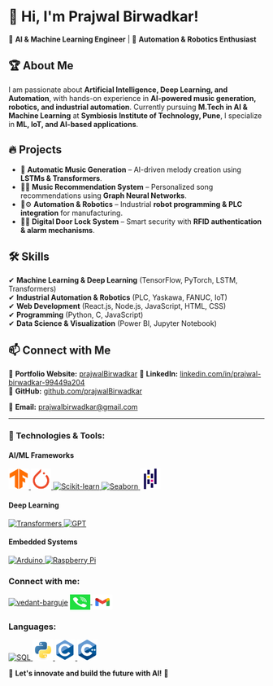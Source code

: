 
# 👋 Hi, I'm Prajwal Birwadkar!  

🚀 **AI & Machine Learning Engineer** | 🤖 **Automation & Robotics Enthusiast** 

## 🏆 About Me  
I am passionate about **Artificial Intelligence, Deep Learning, and Automation**, with hands-on experience in **AI-powered music generation, robotics, and industrial automation**. Currently pursuing **M.Tech in AI & Machine Learning** at **Symbiosis Institute of Technology, Pune**, I specialize in **ML, IoT, and AI-based applications**.  

## 🔥 Projects  
- 🎵 **Automatic Music Generation** – AI-driven melody creation using **LSTMs & Transformers**.  
- 🎵🔗 **Music Recommendation System** – Personalized song recommendations using **Graph Neural Networks**.  
- 🤖⚙️ **Automation & Robotics** – Industrial **robot programming & PLC integration** for manufacturing.  
- 🔐🚪 **Digital Door Lock System** – Smart security with **RFID authentication & alarm mechanisms**.  

## 🛠️ Skills  
✔ **Machine Learning & Deep Learning** (TensorFlow, PyTorch, LSTM, Transformers)  
✔ **Industrial Automation & Robotics** (PLC, Yaskawa, FANUC, IoT)  
✔ **Web Development** (React.js, Node.js, JavaScript, HTML, CSS)  
✔ **Programming** (Python, C, JavaScript)  
✔ **Data Science & Visualization** (Power BI, Jupyter Notebook)  

## 📫 Connect with Me  
🔗 **Portfolio Website:** [prajwalBirwadkar](https://prajwalbirwadkar.wixsite.com/prajwal-birwadkar-1)
🔗 **LinkedIn:** [linkedin.com/in/prajwal-birwadkar-99449a204](https://www.linkedin.com/in/prajwal-birwadkar-99449a204/)  
🔗 **GitHub:** [github.com/prajwalBirwadkar](https://github.com/prajwalBirwadkar)  

📧 **Email:** prajwalbirwadkar@gmail.com  

---

### 🚀 Technologies & Tools:

#### **AI/ML Frameworks**  
<p align="left">
    <a href="https://www.tensorflow.org/" target="_blank" rel="noreferrer">
        <img src="https://raw.githubusercontent.com/devicons/devicon/master/icons/tensorflow/tensorflow-original.svg" alt="TensorFlow" width="40" height="40"/>
    </a>  
    <a href="https://pytorch.org/" target="_blank" rel="noreferrer">
        <img src="https://raw.githubusercontent.com/devicons/devicon/master/icons/pytorch/pytorch-original.svg" alt="PyTorch" width="40" height="40"/>
    </a>
    <a href="https://scikit-learn.org/" target="_blank" rel="noreferrer">
        <img src="https://upload.wikimedia.org/wikipedia/commons/0/05/Scikit_learn_logo_small.svg" alt="Scikit-learn" width="40" height="40"/>
        </a>
    <a href="https://seaborn.pydata.org/" target="_blank" rel="noreferrer">
        <img src="https://seaborn.pydata.org/_images/logo-tall-lightbg.svg" alt="Seaborn" width="40" height="40"/>
    </a>
     <a href="https://pandas.pydata.org/" target="_blank" rel="noreferrer">
        <img src="https://raw.githubusercontent.com/devicons/devicon/master/icons/pandas/pandas-original.svg" alt="Pandas" width="40" height="40"/>
    </a>
</p>

#### **Deep Learning**  
<p align="left">
    <a href="https://huggingface.co/transformers/" target="_blank" rel="noreferrer">
        <img src="https://huggingface.co/front/assets/huggingface_logo-noborder.svg" alt="Transformers" width="40" height="40"/>
    </a>
    <a href="https://openai.com/research/gpt" target="_blank" rel="noreferrer">
        <img src="https://upload.wikimedia.org/wikipedia/commons/0/04/ChatGPT_logo.svg" alt="GPT" width="40" height="40"/>
    </a>
</p>

#### **Embedded Systems**  
<p align="left">
    <a href="https://www.arduino.cc/" target="_blank" rel="noreferrer">
        <img src="https://cdn.worldvectorlogo.com/logos/arduino-1.svg" alt="Arduino" width="40" height="40"/>
    </a>
    <a href="https://www.raspberrypi.org/" target="_blank" rel="noreferrer">
        <img src="https://upload.wikimedia.org/wikipedia/en/c/cb/Raspberry_Pi_Logo.svg" alt="Raspberry Pi" width="40" height="40"/>
    </a>
</p>


<h3 align="left">Connect with me:</h3>
<p align="left">
<a href="https://www.linkedin.com/in/vedant-barguje/?originalSubdomain=in" target="blank"><img align="center" src="https://raw.githubusercontent.com/rahuldkjain/github-profile-readme-generator/master/src/images/icons/Social/linked-in-alt.svg" alt="vedant-barguje" height="30" width="40" /></a>
<a href="tel:+919284843035" target="blank">
        <img align="center" src="https://raw.githubusercontent.com/edent/SuperTinyIcons/master/images/svg/phone.svg" alt="Phone" height="30" width="40" />
    </a>
    <a href="mailto:your-vedantbarguje3071@gmail.com" target="blank">
        <img align="center" src="https://raw.githubusercontent.com/edent/SuperTinyIcons/master/images/svg/gmail.svg" alt="Gmail" height="30" width="40" />
    </a>
</p>

<h3 align="left">Languages:</h3>
<p align="left">
    <a href="https://www.microsoft.com/en-us/sql-server" target="_blank" rel="noreferrer"> 
        <img src="https://www.svgrepo.com/show/303229/microsoft-sql-server-logo.svg" alt="SQL" width="40" height="40"/> 
    </a> 
    <a href="https://www.python.org" target="_blank" rel="noreferrer"> 
        <img src="https://raw.githubusercontent.com/devicons/devicon/master/icons/python/python-original.svg" alt="Python" width="40" height="40"/> 
    </a>
    <a href="https://en.wikipedia.org/wiki/C_(programming_language)" target="_blank" rel="noreferrer"> 
        <img src="https://raw.githubusercontent.com/devicons/devicon/master/icons/c/c-original.svg" alt="C" width="40" height="40"/> 
    </a>
    <a href="https://isocpp.org/" target="_blank" rel="noreferrer"> 
        <img src="https://raw.githubusercontent.com/devicons/devicon/master/icons/cplusplus/cplusplus-original.svg" alt="C++" width="40" height="40"/> 
    </a>
</p>


🌟 **Let's innovate and build the future with AI!** 🚀  


